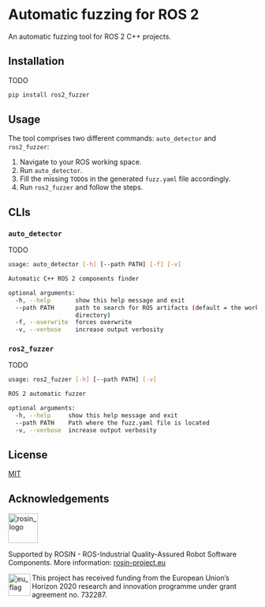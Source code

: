 # Automatic fuzzing for ROS 2

<!--![Python tests](https://github.com/JnxF/automatic_fuzzing/workflows/Python%20tests/badge.svg)
![Hits](https://visitor-badge.glitch.me/badge?page_id=jnxf._automatic_fuzzing)
[![GitHub stars](https://img.shields.io/github/stars/JnxF/automatic_fuzzing.svg)](https://GitHub.com/JnxF/automatic_fuzzing/stargazers/)
[![GitHub forks](https://img.shields.io/github/forks/JnxF/automatic_fuzzing.svg)](https://GitHub.com/JnxF/automatic_fuzzing/network/)
[![GitHub repo size in bytes](https://img.shields.io/github/repo-size/JnxF/automatic_fuzzing.svg)](https://github.com/JnxF/automatic_fuzzing)
[![GitHub contributors](https://img.shields.io/github/contributors/JnxF/automatic_fuzzing.svg)](https://GitHub.com/JnxF/automatic_fuzzing/graphs/contributors/)
[![GitHub license](http://img.shields.io/github/license/JnxF/automatic_fuzzing.svg)](https://github.com/JnxF/automatic_fuzzing/blob/master/LICENSE)-->

An automatic fuzzing tool for ROS 2 C++ projects.

## Installation

TODO

```bash
pip install ros2_fuzzer
```

<!--
## Dependencies
[![](dependencies.png)](https://dreampuf.github.io/GraphvizOnline/#digraph%20G%20%7B%0A%20%20node%20%5Bshape%3Dbox%5D%3B%0A%20%20TypeParser%20-%3E%20FuzzTargetProcesser%20%5Blabel%3D%22ROSType%22%5D%3B%0A%20%20FuzzTargetProcesser%20-%3E%20TemplateGenerator%20%5Blabel%3D%22FuzzTarget%22%5D%3B%0A%20%20TemplateGenerator%20-%3E%20%22%20%22%20%5Blabel%3D%22cpp%20file%22%5D%3B%0A%20%20%22%20%22%20%5Bshape%3Dnone%5D%3B%0A%7D)-->

## Usage

The tool comprises two different commands: `auto_detector` and `ros2_fuzzer`:

1. Navigate to your ROS working space.
2. Run `auto_detector`.
3. Fill the missing `TODO`s in the generated `fuzz.yaml` file accordingly.
4. Run `ros2_fuzzer` and follow the steps.

## CLIs

### `auto_detector`

TODO

```bash
usage: auto_detector [-h] [--path PATH] [-f] [-v]

Automatic C++ ROS 2 components finder

optional arguments:
  -h, --help       show this help message and exit
  --path PATH      path to search for ROS artifacts (default = the working
                   directory)
  -f, --overwrite  forces overwrite
  -v, --verbose    increase output verbosity
```

### `ros2_fuzzer`

TODO

```bash
usage: ros2_fuzzer [-h] [--path PATH] [-v]

ROS 2 automatic fuzzer

optional arguments:
  -h, --help     show this help message and exit
  --path PATH    Path where the fuzz.yaml file is located
  -v, --verbose  increase output verbosity
```

## License

[MIT](https://choosealicense.com/licenses/mit/)

## Acknowledgements

<a href="http://rosin-project.eu">
  <img src="http://rosin-project.eu/wp-content/uploads/rosin_ack_logo_wide.png" alt="rosin_logo" height="60">
</a>

Supported by ROSIN - ROS-Industrial Quality-Assured Robot Software
Components. More information:
<a href="http://rosin-project.eu">rosin-project.eu</a>

<img src="http://rosin-project.eu/wp-content/uploads/rosin_eu_flag.jpg" alt="eu_flag" height="45" align="left" >

This project has received funding from the European Union’s Horizon
2020 research and innovation programme under grant agreement no. 732287.

